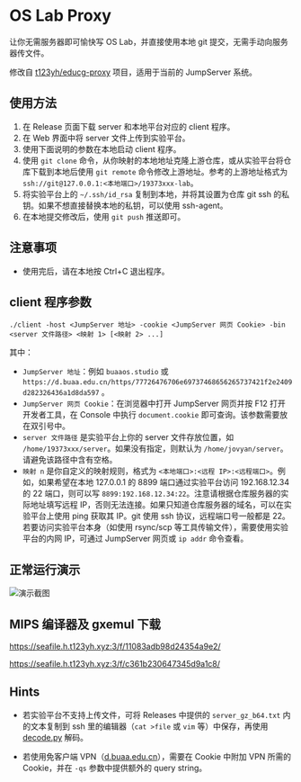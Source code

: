 # OS Lab Proxy
让你无需服务器即可愉快写 OS Lab，并直接使用本地 git 提交，无需手动向服务器传文件。

修改自 [t123yh/educg-proxy](https://github.com/t123yh/educg-proxy) 项目，适用于当前的 JumpServer 系统。

## 使用方法
1. 在 Release 页面下载 server 和本地平台对应的 client 程序。
2. 在 Web 界面中将 server 文件上传到实验平台。
3. 使用下面说明的参数在本地启动 client 程序。
4. 使用 `git clone` 命令，从你映射的本地地址克隆上游仓库，或从实验平台将仓库下载到本地后使用 `git remote` 命令修改上游地址。参考的上游地址格式为 `ssh://git@127.0.0.1:<本地端口>/19373xxx-lab`。
5. 将实验平台上的 `~/.ssh/id_rsa` 复制到本地，并将其设置为仓库 git ssh 的私钥。如果不想直接替换本地的私钥，可以使用 ssh-agent。
6. 在本地提交修改后，使用 `git push` 推送即可。

## 注意事项

* 使用完后，请在本地按 Ctrl+C 退出程序。

## client 程序参数
`./client -host <JumpServer 地址> -cookie <JumpServer 网页 Cookie> -bin <server 文件路径> <映射 1> [<映射 2> ...]`

其中：
* `JumpServer 地址`：例如 `buaaos.studio` 或 `https://d.buaa.edu.cn/https/77726476706e69737468656265737421f2e2409d282326436a1d8da597` 。
* `JumpServer 网页 Cookie`：在浏览器中打开 JumpServer 网页并按 F12 打开开发者工具，在 Console 中执行 `document.cookie` 即可查询。该参数需要放在双引号中。
* `server 文件路径` 是实验平台上你的 server 文件存放位置，如 `/home/19373xxx/server`。如果没有指定，则默认为 `/home/jovyan/server`。请避免该路径中含有空格。
* `映射 n` 是你自定义的映射规则，格式为 `<本地端口>:<远程 IP>:<远程端口>`。例如，如果希望在本地 127.0.0.1 的 8899 端口通过实验平台访问 192.168.12.34 的 22 端口，则可以写 `8899:192.168.12.34:22`。注意请根据仓库服务器的实际地址填写远程 IP，否则无法连接。如果只知道仓库服务器的域名，可以在实验平台上使用 ping 获取其 IP。git 使用 ssh 协议，远程端口号一般都是 22。若要访问实验平台本身（如使用 rsync/scp 等工具传输文件），需要使用实验平台的内网 IP，可通过 JumpServer 网页或 `ip addr` 命令查看。

## 正常运行演示
![演示截图](imgs/demo.png)

## MIPS 编译器及 gxemul 下载
https://seafile.h.t123yh.xyz:3/f/11083adb98d24354a9e2/

https://seafile.h.t123yh.xyz:3/f/c361b230647345d9a1c8/

## Hints

- 若实验平台不支持上传文件，可将 Releases 中提供的 `server_gz_b64.txt` 内的文本复制到 ssh 里的编辑器（`cat >file` 或 `vim` 等）中保存，再使用 [decode.py](decode.py) 解码。

- 若使用免客户端 VPN（[d.buaa.edu.cn](https://d.buaa.edu.cn)），需要在 Cookie 中附加 VPN 所需的 Cookie，并在 `-qs` 参数中提供额外的 query string。

